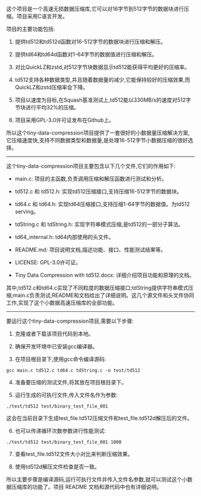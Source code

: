 这个项目是一个高速无损数据压缩库,它可以对16字节到512字节的数据块进行压缩。项目采用C语言开发。

项目的主要功能包括:

1. 提供td512和td512d函数对16-512字节的数据块进行压缩和解压。

2. 提供td64和td64d函数对1-64字节的数据值进行压缩和解压。

3. 对比QuickLZ和zstd,对512字节块数据显示td512能获得平均更好的压缩率。

4. td512支持各种数据类型,并且随着数据量的减少,它能保持较好的压缩效果,而QuickLZ和zstd压缩率会下降。

5. 项目以速度为目标,在Squash基准测试上,td512能以330MB/s的速度对512字节块进行平均32%的压缩。

6. 项目采用GPL-3.0许可证发布在Github上。

所以这个tiny-data-compression项目提供了一套很好的小数据量压缩解决方案,它压缩速度快,支持不同数据类型和数据量,是处理16-512字节小数据压缩的很好选择。

---

这个tiny-data-compression项目主要包含以下几个文件,它们的作用如下:

- main.c: 项目的主函数,负责调用压缩和解压函数进行测试和分析。

- td512.c 和 td512.h: 实现td512压缩接口,支持压缩16-512字节的数据块。

- td64.c 和 td64.h: 实现td64压缩接口,支持压缩1-64字节的数据值。为td512 serving。

- tdString.c 和 tdString.h: 实现字符串模式压缩,是td512的一部分子算法。

- td64_internal.h: td64内部使用的头文件。

- README.md: 项目说明文档,描述功能、接口、性能测试结果等。

- LICENSE: GPL-3.0许可证。

- Tiny Data Compression with td512.docx: 详细介绍项目功能和原理的文档。

其中,td512.c和td64.c实现了不同粒度的数据压缩接口;tdString提供字符串模式压缩;main.c负责测试;README和文档给出了详细说明。这几个源文件和头文件协同工作,实现了这个小数据高速压缩库的全部功能。

---

要运行这个tiny-data-compression项目,需要以下步骤:

1. 克隆或者下载该项目代码到本地。

2. 确保开发环境中已安装gcc编译器。

3. 在项目根目录下,使用gcc命令编译源码:

```
gcc main.c td512.c td64.c tdString.c -o test/td512
```

4. 准备要压缩的测试文件,将其放在项目根目录下。

5. 运行生成的可执行文件,传入文件名作为参数:

```
./test/td512 test/binary_test_file_001
```

这会在当前目录下生成test_file.td512压缩文件和test_file.td512d解压后的文件。

6. 也可以传递循环次数参数进行性能测试:

```
./test/td512 test/binary_test_file_001 1000
```

7. 查看test_file.td512文件大小对比来判断压缩效果。

8. 使用td512d解压文件检查是否一致。

所以主要步骤是编译源码,运行可执行文件并传入文件名参数,就可以测试这个小数据压缩库的功能了。项目 README 文档和源代码中也有详细说明。